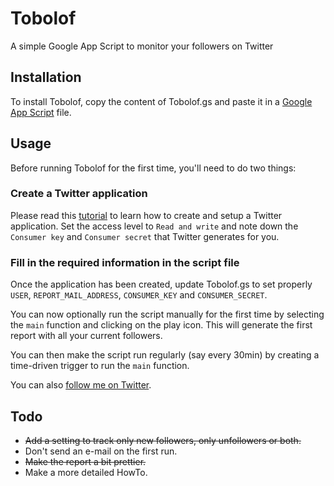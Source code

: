 Tobolof
=======

A simple Google App Script to monitor your followers on Twitter

## Installation

To install Tobolof, copy the content of Tobolof.gs and paste it in a [Google App Script](https://script.google.com) file.

## Usage

Before running Tobolof for the first time, you'll need to do two things:

### Create a Twitter application

Please read this [tutorial](https://developers.google.com/apps-script/articles/twitter_tutorial) to learn how to create and setup a Twitter application.
Set the access level to `Read and write` and note down the `Consumer key` and `Consumer secret` that Twitter generates for you.

### Fill in the required information in the script file

Once the application has been created, update Tobolof.gs to set properly `USER`, `REPORT_MAIL_ADDRESS`, `CONSUMER_KEY` and `CONSUMER_SECRET`.

You can now optionally run the script manually for the first time by selecting the `main` function and clicking on the play icon.  This will generate the first report with all your current followers.

You can then make the script run regularly (say every 30min) by creating a time-driven trigger to run the `main` function.

You can also [follow me on Twitter](https://twitter.com/olaf_k).

## Todo

- ~~Add a setting to track only new followers, only unfollowers or both.~~
- Don't send an e-mail on the first run.
- ~~Make the report a bit prettier.~~
- Make a more detailed HowTo.
